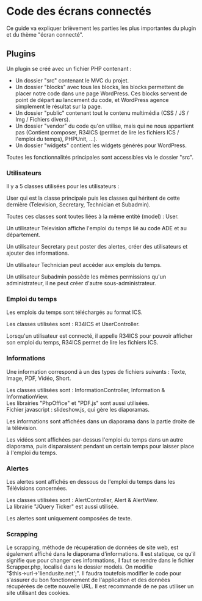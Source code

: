 # Code des écrans connectés

Ce guide va expliquer brièvement les parties les plus importantes du plugin et du thème "écran connecté".

## Plugins

Un plugin se créé avec un fichier PHP contenant :  

- Un dossier "src" contenant le MVC du projet.  
- Un dossier "blocks" avec tous les blocks, les blocks permettent de placer notre code dans une page WordPress. Ces blocks servent de point de départ au lancement du code, et WordPress agence simplement le résultat sur la page.  
- Un dossier "public" contenant tout le contenu multimédia (CSS / JS / Img / Fichiers divers). 
- Un dossier "vendor" du code qu'on utilise, mais qui ne nous appartient pas (Contient composer, R34ICS (permet de lire les fichiers ICS / l'emploi du temps), PHPUnit, ...). 
- Un dossier "widgets" contient les widgets générés pour WordPress.
  
Toutes les fonctionnalités principales sont accessibles via le dossier "src".  

### Utilisateurs

Il y a 5 classes utilisées pour les utilisateurs :  

User qui est la classe principale puis les classes qui héritent de cette dernière 
(Television, Secretary, Technician et Subadmin).  

Toutes ces classes sont toutes liées à la même entité (model) : User.

Un utilisateur Television affiche l'emploi du temps lié au code ADE et au département.

Un utilisateur Secretary peut poster des alertes, créer des utilisateurs et ajouter des informations.

Un utilisateur Technician peut accéder aux emplois du temps.

Un utilisateur Subadmin possède les mêmes permissions qu'un administrateur, il ne peut créer d'autre 
sous-administrateur.

### Emploi du temps

Les emplois du temps sont téléchargés au format ICS.  

Les classes utilisées sont : R34ICS et UserController.  

Lorsqu'un utilisateur est connecté, il appelle R34ICS pour pouvoir afficher son emploi du temps, R34ICS permet de 
lire les fichiers ICS.  

### Informations

Une information correspond à un des types de fichiers suivants : Texte, Image, PDF, Vidéo, Short.

Les classes utilisées sont : InformationController, Information & InformationView.  
Les librairies "PhpOffice" et "PDF.js" sont aussi utilisées.  
Fichier javascript : slideshow.js, qui gère les diaporamas.

Les informations sont affichées dans un diaporama dans la partie droite de la télévision.

Les vidéos sont affichées par-dessus l'emploi du temps dans un autre diaporama, puis disparaissent pendant
un certain temps pour laisser place à l'emploi du temps.

### Alertes
Les alertes sont affichés en dessous de l'emploi du temps dans les Télévisions concernées.

Les classes utilisées sont : AlertController, Alert & AlertView.  
La librairie "JQuery Ticker" est aussi utilisée.  

Les alertes sont uniquement composées de texte.

### Scrapping
Le scrapping, méthode de récupération de données de site web, est également affiché dans le diaporama d'informations.
Il est statique, ce qu'il signifie que pour changer ces informations, il faut se rendre dans le fichier Scrapper.php, 
localisé dans le dossier models.
On modifie "$this→url→'liendusite.net';".
Il faudra toutefois modifier le code pour s'assurer du bon fonctionnement de l'application et des données récupérées de cette nouvelle URL.
Il est recommandé de ne pas utiliser un site utilisant des cookies.
